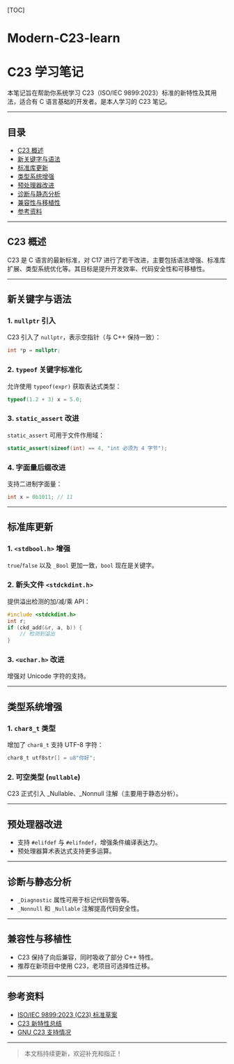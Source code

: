 [TOC]
# Modern-C23-learn
# C23 学习笔记

本笔记旨在帮助你系统学习 C23（ISO/IEC 9899:2023）标准的新特性及其用法，适合有 C 语言基础的开发者。是本人学习的 C23 笔记。

---

## 目录

- [C23 概述](#c23-概述)
- [新关键字与语法](#新关键字与语法)
- [标准库更新](#标准库更新)
- [类型系统增强](#类型系统增强)
- [预处理器改进](#预处理器改进)
- [诊断与静态分析](#诊断与静态分析)
- [兼容性与移植性](#兼容性与移植性)
- [参考资料](#参考资料)

---

## C23 概述

C23 是 C 语言的最新标准，对 C17 进行了若干改进，主要包括语法增强、标准库扩展、类型系统优化等。其目标是提升开发效率、代码安全性和可移植性。

---

## 新关键字与语法

### 1. `nullptr` 引入

C23 引入了 `nullptr`，表示空指针（与 C++ 保持一致）：

```c
int *p = nullptr;
```

### 2. `typeof` 关键字标准化

允许使用 `typeof(expr)` 获取表达式类型：

```c
typeof(1.2 + 3) x = 5.0;
```

### 3. `static_assert` 改进

`static_assert` 可用于文件作用域：

```c
static_assert(sizeof(int) == 4, "int 必须为 4 字节");
```

### 4. 字面量后缀改进

支持二进制字面量：

```c
int x = 0b1011; // 11
```

---

## 标准库更新

### 1. `<stdbool.h>` 增强

`true`/`false` 以及 `_Bool` 更加一致，`bool` 现在是关键字。

### 2. 新头文件 `<stdckdint.h>`

提供溢出检测的加/减/乘 API：

```c
#include <stdckdint.h>
int r;
if (ckd_add(&r, a, b)) {
    // 检测到溢出
}
```

### 3. `<uchar.h>` 改进

增强对 Unicode 字符的支持。

---

## 类型系统增强

### 1. `char8_t` 类型

增加了 `char8_t` 支持 UTF-8 字符：

```c
char8_t utf8str[] = u8"你好";
```

### 2. 可空类型 (`nullable`)

C23 正式引入 _Nullable、_Nonnull 注解（主要用于静态分析）。

---

## 预处理器改进

- 支持 `#elifdef` 与 `#elifndef`，增强条件编译表达力。
- 预处理器算术表达式支持更多运算。

---

## 诊断与静态分析

- `_Diagnostic` 属性可用于标记代码警告等。
- `_Nonnull` 和 `_Nullable` 注解提高代码安全性。

---

## 兼容性与移植性

- C23 保持了向后兼容，同时吸收了部分 C++ 特性。
- 推荐在新项目中使用 C23，老项目可选择性迁移。

---

## 参考资料

- [ISO/IEC 9899:2023 (C23) 标准草案](https://www.open-std.org/jtc1/sc22/wg14/www/docs/n3096.pdf)
- [C23 新特性总结](https://en.cppreference.com/w/c/23)
- [GNU C23 支持情况](https://gcc.gnu.org/gcc-13/changes.html#c)

---

> 本文档持续更新，欢迎补充和指正！